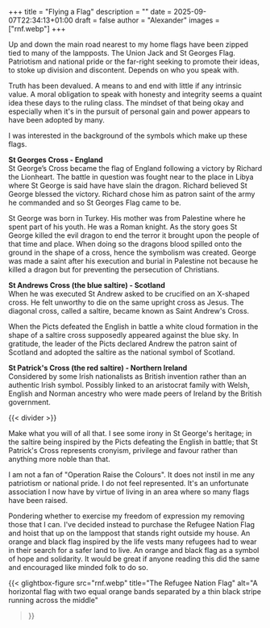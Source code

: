 +++
title = "Flying a Flag"
description = ""
date = 2025-09-07T22:34:13+01:00
draft = false
author = "Alexander"
images = ["rnf.webp"]
+++

Up and down the main road nearest to my home flags have been zipped tied to many of the lampposts. The Union Jack and St Georges Flag. Patriotism and national pride or the far-right seeking to promote their ideas, to stoke up division and discontent.  Depends on who you speak with. 

Truth has been devalued. A means to and end with little if any intrinsic value.  A moral obligation to speak with honesty and integrity seems a quaint idea these days to the ruling class. The mindset of that being okay and especially when it's in the pursuit of personal gain and power appears to have been adopted by many. 

I was interested in the background of the symbols which make up these flags.

**St Georges Cross - England**\
St George’s Cross became the flag of England following a victory by Richard the Lionheart. The battle in question was fought near to the place in Libya where St George is said have have slain the dragon. Richard believed St George blessed the victory. Richard chose him as patron saint of the army he commanded and so St Georges Flag came to be.

St George was born in Turkey. His mother was from Palestine where he spent part of his youth. He was a Roman knight. As the story goes St George killed the evil dragon to end the terror it brought upon the people of that time and place. When doing so the dragons blood spilled onto the ground in the shape of a cross, hence the symbolism was created. George was made a saint after his execution and burial in Palestine not because he killed a dragon but for preventing the persecution of Christians. 

**St Andrews Cross (the blue saltire) - Scotland**\
When he was executed St Andrew asked to be crucified on an X-shaped cross. He felt unworthy to die on the same upright cross as Jesus. The diagonal cross, called a saltire, became known as Saint Andrew's Cross.

When the Picts defeated the English in battle a white cloud formation in the shape of a saltire cross supposedly appeared against the blue sky. In gratitude, the leader of the Picts declared Andrew the patron saint of Scotland and adopted the saltire as the national symbol of Scotland.

**St Patrick's Cross (the red saltire) - Northern Ireland**\
Considered by some Irish nationalists as British invention rather than an authentic Irish symbol. Possibly linked to an aristocrat family with Welsh, English and Norman ancestry who were made peers of Ireland by the British government. 

{{< divider >}}

Make what you will of all that. I see some irony in St George's heritage; in the saltire being inspired by the Picts defeating the English in battle; that St Patrick's Cross represents cronyism, privilege and favour rather than anything more noble than that.

I am not a fan of "Operation Raise the Colours". It does not instil in me any patriotism or national pride. I do not feel represented. It's an unfortunate association I now have by virtue of living in an area where so many flags have been raised. 

Pondering whether to exercise my freedom of expression my removing those that I can. I've decided instead to purchase the Refugee Nation Flag and hoist that up on the lamppost that stands right outside my house. An orange and black flag inspired by the life vests many refugees had to wear in their search for a safer land to live. An orange and black flag as a symbol of hope and solidarity. It would be great if anyone reading this did the same and encouraged like minded folk to do so. 

{{< glightbox-figure 
   src="rnf.webp" 
   title="The Refugee Nation Flag"
   alt="A horizontal flag with two equal orange bands separated by a thin black stripe running across the middle" 
>}}



